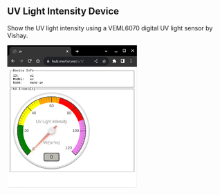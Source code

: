 ## UV Light Intensity Device

Show the UV light intensity using a VEML6070 digital UV light sensor by Vishay.

![](images/view.webp)


